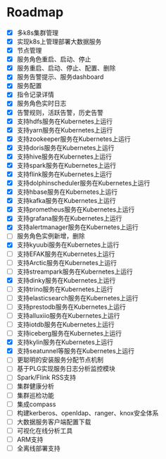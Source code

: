 # Roadmap
- [x] 多k8s集群管理
- [x] 实现k8s上管理部署大数据服务
- [x] 节点管理
- [x] 服务角色重启、启动、停止
- [x] 服务重启、启动、停止、配置、删除
- [x] 服务告警提示、服务dashboard
- [x] 服务配置
- [x] 指令记录详情
- [x] 服务角色实时日志
- [x] 告警规则，活跃告警，历史告警
- [x] 支持hdfs服务在Kubernetes上运行
- [x] 支持yarn服务在Kubernetes上运行
- [x] 支持zookeeper服务在Kubernetes上运行
- [x] 支持doris服务在Kubernetes上运行
- [x] 支持hive服务在Kubernetes上运行
- [x] 支持spark服务在Kubernetes上运行
- [x] 支持flink服务在Kubernetes上运行
- [x] 支持dolphinscheduler服务在Kubernetes上运行
- [x] 支持hbase服务在Kubernetes上运行
- [x] 支持kafka服务在Kubernetes上运行
- [x] 支持prometheus服务在Kubernetes上运行
- [x] 支持grafana服务在Kubernetes上运行
- [x] 支持alertmanager服务在Kubernetes上运行
- [ ] 服务角色实例新增，删除
- [x] 支持kyuubi服务在Kubernetes上运行
- [ ] 支持EFAK服务在Kubernetes上运行
- [ ] 支持Arctic服务在Kubernetes上运行
- [ ] 支持streampark服务在Kubernetes上运行
- [x] 支持dinky服务在Kubernetes上运行
- [ ] 支持trino服务在Kubernetes上运行
- [ ] 支持elasticsearch服务在Kubernetes上运行
- [ ] 支持prestodb服务在Kubernetes上运行
- [ ] 支持alluxiio服务在Kubernetes上运行
- [ ] 支持iotdb服务在Kubernetes上运行
- [ ] 支持iceberg服务在Kubernetes上运行
- [x] 支持kylin服务在Kubernetes上运行
- [x] 支持seatunnel等服务在Kubernetes上运行
- [ ] 更聪明的安装服务分配节点机制
- [ ] 基于PLG实现服务日志分析监控模块
- [ ] Spark/Flink RSS支持
- [ ] 集群健康分析
- [ ] 集群巡检功能
- [ ] 集成compass
- [ ] 构建kerberos、openldap、ranger、knox安全体系
- [ ] 大数据服务客户端配置下载
- [ ] 可视化在线分析工具
- [ ] ARM支持
- [ ] 全离线部署支持
